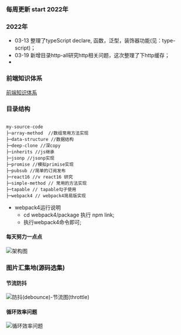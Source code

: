 ### 每周更新 start 2022年
### 2022年
- 03-13 整理了typeScript declare, 函数，泛型，装饰器功能(见：type-script)；
- 03-19 新增目录http-all研究http相关问题，这次整理了下http缓存；
- 

### 前端知识体系
[前端知识体系](https://juejin.im/post/6860776234469720072)

### 目录结构
```

my-source-code
├─array-method  //数组常用方法实现
├─data-structure //数据结构
├─deep-clone //深copy
├─inherits //js继承
├─jsonp //jsonp实现
├─promise //模拟primise实现
├─pubsub //简单的订阅发布
├─react16 //v react16 研究
├─simple-method // 常用的方法实现
├─tapable // tapable勾子使用
├─webpack4 // webpack4简易版实现

```
- webpack4运行说明
  - cd webpack4/package  执行 npm link;
  - 执行webpack4命令即可;

#### 每天努力一点点 
![架构图](https://user-gold-cdn.xitu.io/2019/4/26/16a55401a0516a6d?imageView2/0/w/1280/h/960/format/webp/ignore-error/1)

### 图片汇集地(源码选集)
#### 节流防抖
![防抖(debounce)-节流图(throttle)](https://asman-img.oss-cn-hangzhou.aliyuncs.com/debounce_throu_d4f9df35a3aa43158937405d8650c464.png)

#### 循环效率问题
![循环效率问题](https://asman-img.oss-cn-hangzhou.aliyuncs.com/uniqu_b230563ee77b4912ac7464421aa74137.png)


